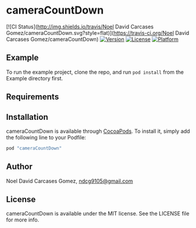 # cameraCountDown

[![CI Status](http://img.shields.io/travis/Noel David Carcases Gomez/cameraCountDown.svg?style=flat)](https://travis-ci.org/Noel David Carcases Gomez/cameraCountDown)
[![Version](https://img.shields.io/cocoapods/v/cameraCountDown.svg?style=flat)](http://cocoapods.org/pods/cameraCountDown)
[![License](https://img.shields.io/cocoapods/l/cameraCountDown.svg?style=flat)](http://cocoapods.org/pods/cameraCountDown)
[![Platform](https://img.shields.io/cocoapods/p/cameraCountDown.svg?style=flat)](http://cocoapods.org/pods/cameraCountDown)

## Example

To run the example project, clone the repo, and run `pod install` from the Example directory first.

## Requirements

## Installation

cameraCountDown is available through [CocoaPods](http://cocoapods.org). To install
it, simply add the following line to your Podfile:

```ruby
pod "cameraCountDown"
```

## Author

Noel David Carcases Gomez, ndcg9105@gmail.com

## License

cameraCountDown is available under the MIT license. See the LICENSE file for more info.
